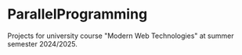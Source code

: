 # ParallelProgramming
Projects for university course "Modern Web Technologies" at summer semester 2024/2025.
